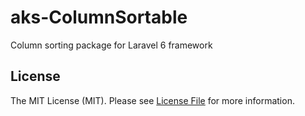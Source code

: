 # aks-ColumnSortable
Column sorting package for Laravel 6 framework



## License

The MIT License (MIT). Please see [License File](LICENSE.md) for more information.
